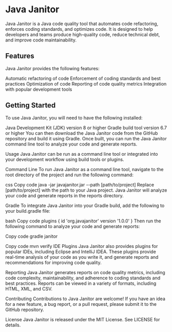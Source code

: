 # Java Janitor
Java Janitor is a Java code quality tool that automates code refactoring, enforces coding standards, and optimizes code. It is designed to help developers and teams produce high-quality code, reduce technical debt, and improve code maintainability.

## Features
Java Janitor provides the following features:

Automatic refactoring of code
Enforcement of coding standards and best practices
Optimization of code
Reporting of code quality metrics
Integration with popular development tools

## Getting Started
To use Java Janitor, you will need to have the following installed:

Java Development Kit (JDK) version 8 or higher
Gradle build tool version 6.7 or higher
You can then download the Java Janitor code from the GitHub repository and build it using Gradle. Once built, you can run the Java Janitor command line tool to analyze your code and generate reports.

Usage
Java Janitor can be run as a command line tool or integrated into your development workflow using build tools or plugins.

Command Line
To run Java Janitor as a command line tool, navigate to the root directory of the project and run the following command:

css
Copy code
java -jar javajanitor.jar --path [path/to/project]
Replace [path/to/project] with the path to your Java project. Java Janitor will analyze your code and generate reports in the reports directory.

Gradle
To integrate Java Janitor into your Gradle build, add the following to your build.gradle file:

bash
Copy code
plugins {
    id 'org.javajanitor' version '1.0.0'
}
Then run the following command to analyze your code and generate reports:

Copy code
gradle janitor


Copy code
mvn verify
IDE Plugins
Java Janitor also provides plugins for popular IDEs, including Eclipse and IntelliJ IDEA. These plugins provide real-time analysis of your code as you write it, and generate reports and recommendations for improving code quality.

Reporting
Java Janitor generates reports on code quality metrics, including code complexity, maintainability, and adherence to coding standards and best practices. Reports can be viewed in a variety of formats, including HTML, XML, and CSV.

Contributing
Contributions to Java Janitor are welcome! If you have an idea for a new feature, a bug report, or a pull request, please submit it to the GitHub repository.

License
Java Janitor is released under the MIT License. See LICENSE for details.
